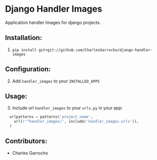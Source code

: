 Django Handler Images
=====================
Application handler Images for django projects.


Installation:
-----------------------------

1. ``pip install git+git://github.com/CharlesGarrocho/django-handler-images``

Configuration:
-----------------------------

2. Add ``handler_images`` to your ``INSTALLED_APPS``

Usage:
-----------------------------

3. Include url ``handler_images`` to your ``urls.py`` in your app:

```py           
  urlpatterns = patterns('project_name',
    url(r'^handler_images/', include('handler_images.urls')),
  )
```

Contributors:
-----------------------------

* Charles Garrocho
